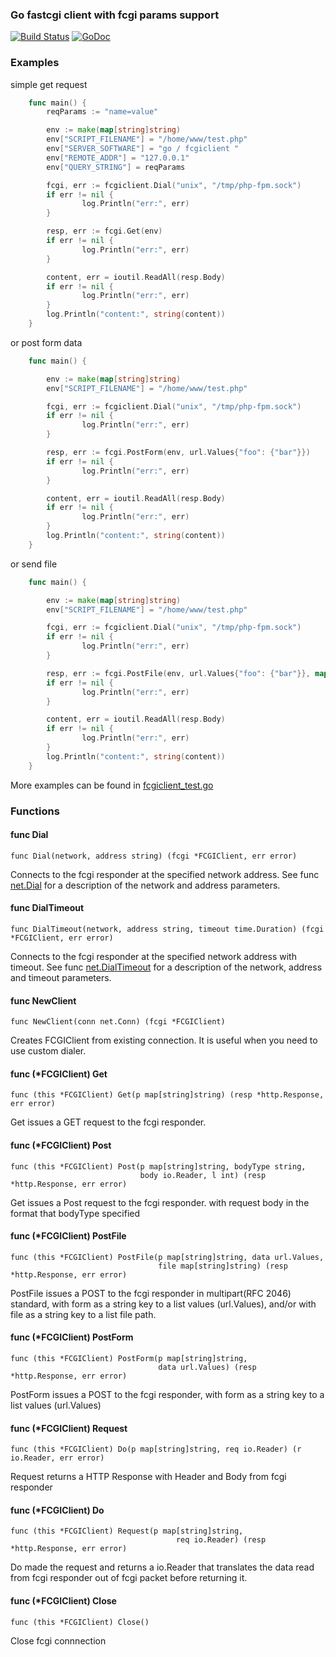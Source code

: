 ### Go fastcgi client with fcgi params support

[![Build Status](https://travis-ci.org/tomasen/fcgi_client.svg?branch=master)](https://travis-ci.org/tomasen/fcgi_client)
[![GoDoc](https://godoc.org/github.com/tomasen/fcgi_client?status.svg)](http://godoc.org/github.com/tomasen/fcgi_client)


###  Examples

simple get request

```go
    func main() {
        reqParams := "name=value"

        env := make(map[string]string)
        env["SCRIPT_FILENAME"] = "/home/www/test.php"
        env["SERVER_SOFTWARE"] = "go / fcgiclient "
        env["REMOTE_ADDR"] = "127.0.0.1"
        env["QUERY_STRING"] = reqParams

        fcgi, err := fcgiclient.Dial("unix", "/tmp/php-fpm.sock")
        if err != nil {
                log.Println("err:", err)
        }

        resp, err := fcgi.Get(env)
        if err != nil {
                log.Println("err:", err)
        }

        content, err = ioutil.ReadAll(resp.Body)
        if err != nil {
                log.Println("err:", err)
        }
        log.Println("content:", string(content))
    }
```

or post form data

```go
    func main() {

        env := make(map[string]string)
        env["SCRIPT_FILENAME"] = "/home/www/test.php"

        fcgi, err := fcgiclient.Dial("unix", "/tmp/php-fpm.sock")
        if err != nil {
                log.Println("err:", err)
        }

        resp, err := fcgi.PostForm(env, url.Values{"foo": {"bar"}})
        if err != nil {
                log.Println("err:", err)
        }

        content, err = ioutil.ReadAll(resp.Body)
        if err != nil {
                log.Println("err:", err)
        }
        log.Println("content:", string(content))
    }
```

or send file

```go
    func main() {

        env := make(map[string]string)
        env["SCRIPT_FILENAME"] = "/home/www/test.php"

        fcgi, err := fcgiclient.Dial("unix", "/tmp/php-fpm.sock")
        if err != nil {
                log.Println("err:", err)
        }

        resp, err := fcgi.PostFile(env, url.Values{"foo": {"bar"}}, map[string]string{"file1":"/path/to/file1"})
        if err != nil {
                log.Println("err:", err)
        }

        content, err = ioutil.ReadAll(resp.Body)
        if err != nil {
                log.Println("err:", err)
        }
        log.Println("content:", string(content))
    }
```

More examples can be found in [fcgiclient_test.go](https://github.com/tomasen/fcgi_client/src/tip/fcgiclient_test.go)


###  Functions

#### func Dial
    func Dial(network, address string) (fcgi *FCGIClient, err error)
Connects to the fcgi responder at the specified network address. See func [net.Dial](http://golang.org/pkg/net/#Dial) for a description of the network and address parameters.

#### func DialTimeout
    func DialTimeout(network, address string, timeout time.Duration) (fcgi *FCGIClient, err error)
Connects to the fcgi responder at the specified network address with timeout. See func [net.DialTimeout](http://golang.org/pkg/net/#DialTimeout) for a description of the network, address and timeout parameters.

#### func NewClient
    func NewClient(conn net.Conn) (fcgi *FCGIClient)
Creates FCGIClient from existing connection. It is useful when you need to use custom dialer.

#### func (*FCGIClient) Get
    func (this *FCGIClient) Get(p map[string]string) (resp *http.Response, err error)
Get issues a GET request to the fcgi responder.

#### func (*FCGIClient) Post
    func (this *FCGIClient) Post(p map[string]string, bodyType string,
                                 body io.Reader, l int) (resp *http.Response, err error)
Get issues a Post request to the fcgi responder. with request body in the format that bodyType specified

#### func (*FCGIClient) PostFile
    func (this *FCGIClient) PostFile(p map[string]string, data url.Values,
                                     file map[string]string) (resp *http.Response, err error)
PostFile issues a POST to the fcgi responder in multipart(RFC 2046) standard, with form as a string key to a list values (url.Values), and/or with file as a string key to a list file path.

#### func (*FCGIClient) PostForm
    func (this *FCGIClient) PostForm(p map[string]string,
                                     data url.Values) (resp *http.Response, err error)
PostForm issues a POST to the fcgi responder, with form as a string key to a list values (url.Values)

#### func (*FCGIClient) Request
    func (this *FCGIClient) Do(p map[string]string, req io.Reader) (r io.Reader, err error)
Request returns a HTTP Response with Header and Body from fcgi responder

#### func (*FCGIClient) Do
    func (this *FCGIClient) Request(p map[string]string,
                                         req io.Reader) (resp *http.Response, err error)
Do made the request and returns a io.Reader that translates the data read from fcgi responder out of fcgi packet before returning it.

#### func (*FCGIClient) Close
    func (this *FCGIClient) Close()
Close fcgi connnection

